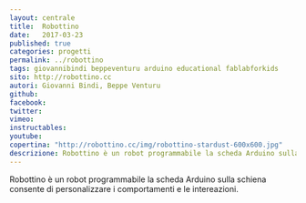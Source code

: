 ```yaml
---
layout: centrale
title:  Robottino
date:   2017-03-23
published: true
categories: progetti
permalink: ../robottino
tags: giovannibindi beppeventuru arduino educational fablabforkids
sito: http://robottino.cc
autori: Giovanni Bindi, Beppe Venturu
github:
facebook:
twitter:
vimeo:
instructables:
youtube:
copertina: "http://robottino.cc/img/robottino-stardust-600x600.jpg"
descrizione: Robottino è un robot programmabile la scheda Arduino sulla schiena consente di personalizzare i comportamenti e le intereazioni.
---
```

Robottino è un robot programmabile la scheda Arduino sulla schiena consente di personalizzare i comportamenti e le intereazioni.